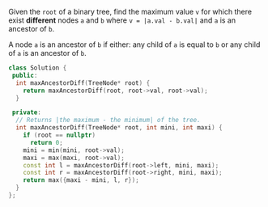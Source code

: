 Given the `root` of a binary tree, find the maximum value `v` for which there exist **different** nodes `a` and `b` where `v = |a.val - b.val|` and `a` is an ancestor of `b`.

A node `a` is an ancestor of `b` if either: any child of `a` is equal to `b` or any child of `a` is an ancestor of `b`.

```cpp
class Solution {
 public:
  int maxAncestorDiff(TreeNode* root) {
    return maxAncestorDiff(root, root->val, root->val);
  }

 private:
  // Returns |the maximum - the minimum| of the tree.
  int maxAncestorDiff(TreeNode* root, int mini, int maxi) {
    if (root == nullptr)
      return 0;
    mini = min(mini, root->val);
    maxi = max(maxi, root->val);
    const int l = maxAncestorDiff(root->left, mini, maxi);
    const int r = maxAncestorDiff(root->right, mini, maxi);
    return max({maxi - mini, l, r});
  }
};
```